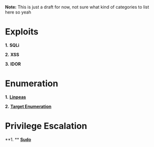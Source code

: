 **Note:** This is just a draft for now, not sure what kind of categories to list here so yeah

# Exploits

**1.** **SQLi**

**2.** **XSS**

**3.** **IDOR**

# Enumeration

**1.** [**Linpeas**](Linpeas/Notes.md)

**2.** [**Target Enumeration**](Commands/Notes.md)

# Privilege Escalation

**1. ** [**Sudo**](Sudo/Notes.md)
